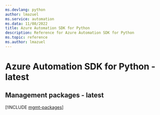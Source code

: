 ```yaml
---
ms.devlang: python
author: lmazuel
ms.service: automation
ms.data: 11/08/2022
title: Azure Automation SDK for Python
description: Reference for Azure Automation SDK for Python
ms.topic: reference
ms.author: lmazuel
---
```

# Azure Automation SDK for Python - latest

## Management packages - latest
[!INCLUDE [mgmt-packages](automation-mgmt-index.md)]